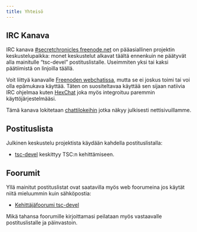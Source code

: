 ```yaml
---
title: Yhteisö
---
```


IRC Kanava
-----------

IRC kanava [#secretchronicles freenode.net](irc://irc.freenode.net/secretchronicles)
on pääasiallinen projektin keskustelupaikka: monet keskustelut
alkavat täältä ennenkuin ne päätyvät alla mainitulle “tsc-devel”
postituslistalle. Useimmiten yksi tai kaksi päätiimistä on
linjoilla täällä.

Voit liittyä kanavalle [Freenoden
webchatissa](https://webchat.freenode.net/?channels=secretchronicles), mutta
se ei joskus toimi tai voi olla epämukava käyttää. Täten on suositeltavaa
käyttää sen sijaan natiivia IRC ohjelmaa kuten [HexChat](https://hexchat.github.io/)
joka myös integroituu paremmin käyttöjärjestelmääsi.

Tämä kanava lokitetaan [chattilokeihin](https://chatlogs.secretchronicles.org)
jotka näkyy julkisesti nettisivuillamme.

Postituslista
------------

Julkinen keskustelu projektista käydään kahdella postituslistalla:

* [tsc-devel](https://lists.secretchronicles.org/postorius/lists/tsc-devel.lists.secretchronicles.org/)
  keskittyy TSC:n kehittämiseen.

Foorumit
--------

Yllä mainitut postituslistat ovat saatavilla myös web foorumeina
jos käytät niitä mieluummin kuin sähköpostia:

* [Kehittäjäfoorumi tsc-devel](https://lists.secretchronicles.org/hyperkitty/list/tsc-devel@lists.secretchronicles.org/)

Mikä tahansa foorumille kirjoittamasi peilataan myös vastaavalle
postituslistalle ja päinvastoin.
